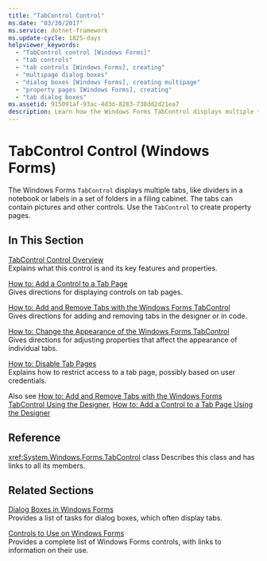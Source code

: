 ```yaml
---
title: "TabControl Control"
ms.date: "03/30/2017"
ms.service: dotnet-framework
ms.update-cycle: 1825-days
helpviewer_keywords:
  - "TabControl control [Windows Forms]"
  - "tab controls"
  - "tab controls [Windows Forms], creating"
  - "multipage dialog boxes"
  - "dialog boxes [Windows Forms], creating multipage"
  - "property pages [Windows Forms], creating"
  - "tab dialog boxes"
ms.assetid: 915091af-93ac-4d3d-8283-738dd2d21ea7
description: Learn how the Windows Forms TabControl displays multiple tabs and can be used to create property pages.
---
```

# TabControl Control (Windows Forms)

The Windows Forms `TabControl` displays multiple tabs, like dividers in a notebook or labels in a set of folders in a filing cabinet. The tabs can contain pictures and other controls. Use the `TabControl` to create property pages.

## In This Section

[TabControl Control Overview](tabcontrol-control-overview-windows-forms.md)\
Explains what this control is and its key features and properties.

[How to: Add a Control to a Tab Page](how-to-add-a-control-to-a-tab-page.md)\
Gives directions for displaying controls on tab pages.

[How to: Add and Remove Tabs with the Windows Forms TabControl](how-to-add-and-remove-tabs-with-the-windows-forms-tabcontrol.md)\
Gives directions for adding and removing tabs in the designer or in code.

[How to: Change the Appearance of the Windows Forms TabControl](how-to-change-the-appearance-of-the-windows-forms-tabcontrol.md)\
Gives directions for adjusting properties that affect the appearance of individual tabs.

[How to: Disable Tab Pages](how-to-disable-tab-pages.md)\
Explains how to restrict access to a tab page, possibly based on user credentials.

Also see [How to: Add and Remove Tabs with the Windows Forms TabControl Using the Designer](add-and-remove-tabs-with-wf-tabcontrol-using-the-designer.md), [How to: Add a Control to a Tab Page Using the Designer](how-to-add-a-control-to-a-tab-page-using-the-designer.md)

## Reference

<xref:System.Windows.Forms.TabControl> class
Describes this class and has links to all its members.

## Related Sections

[Dialog Boxes in Windows Forms](../dialog-boxes-in-windows-forms.md)\
Provides a list of tasks for dialog boxes, which often display tabs.

[Controls to Use on Windows Forms](controls-to-use-on-windows-forms.md)\
Provides a complete list of Windows Forms controls, with links to information on their use.
